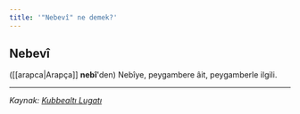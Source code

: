 ```yaml
---
title: '"Nebevî" ne demek?'
---
```


## Nebevî
([[arapca|Arapça]] **nebî**'den) Nebîye, peygambere âit, peygamberle ilgili.

---
*Kaynak: [Kubbealtı Lugatı](https://lugatim.com/s/nebevi)*